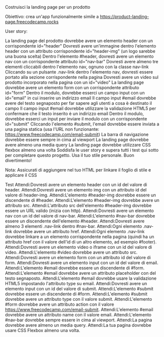Costruisci la landing page per un prodotto

Obiettivo: crea un'app funzionalmente simile a https://product-landing-page.freecodecamp.rocks

User story:

La landing page del prodotto dovrebbe avere un elemento header con un corrispondente id="header"
Dovresti avere un'immagine dentro l'elemento header con un attributo corrispondente id="header-img" (un logo sarebbe una buona scelta)
Dentro l'elemento #header, dovresti avere un elemento nav con un corrispondente attributo id="nav-bar"
Dovresti avere almeno tre elementi cliccabili dentro l'elemento nav, ognuno con la classe nav-link
Cliccando su un pulsante .nav-link dentro l'elemento nav, dovresti essere portato alla sezione corrispondente nella pagina
Dovresti avere un video sul prodotto incorporato nella pagina con un id="video"
La landing page dovrebbe avere un elemento form con un corrispondente attributo id="form"
Dentro il modulo, dovrebbe esserci un campo input con un id="email" in cui inserire un indirizzo email
Il campo input #email dovrebbe avere del testo segnaposto per far sapere agli utenti a cosa è destinato il campo
Il campo input #email dovrebbe utilizzare la validazione HTML5 per confermare che il testo inserito è un indirizzo email
Dentro il modulo, dovrebbe esserci un input per inviare il modulo con un corrispondente id="submit"
Cliccando l'elemento #submit, l'email dovrebbe essere inviata a una pagina statica (usa l'URL non funzionante: https://www.freecodecamp.com/email-submit)
La barra di navigazione dovrebbe essere sempre in cima al viewport
La landing page dovrebbe avere almeno una media query
La landing page dovrebbe utilizzare CSS flexbox almeno una volta
Soddisfa le user story e supera tutti i test qui sotto per completare questo progetto. Usa il tuo stile personale. Buon divertimento!

Nota: Assicurati di aggiungere <link rel="stylesheet" href="styles.css"> nel tuo HTML per linkare il foglio di stile e applicare il CSS

Test
Attendi:Dovresti avere un elemento header con un id del valore di header.
Attendi:Dovresti avere un elemento img con un attributo id del valore di header-img.
Attendi:L'elemento #header-img dovrebbe essere un discendente di #header.
Attendi:L'elemento #header-img dovrebbe avere un attributo src.
Attendi:L'attributo src dell'elemento #header-img dovrebbe essere un URL valido (inizia con http).
Attendi:Dovresti avere un elemento nav con un id del valore di nav-bar.
Attendi:L'elemento #nav-bar dovrebbe essere un discendente dell'elemento #header.
Attendi:Dovresti avere almeno 3 elementi .nav-link dentro #nav-bar.
Attendi:Ogni elemento .nav-link dovrebbe avere un attributo href.
Attendi:Ogni elemento .nav-link dovrebbe linkare a un elemento corrispondente nella pagina (quindi ha un attributo href con il valore dell'id di un altro elemento, ad esempio #footer).
Attendi:Dovresti avere un elemento video o iframe con un id del valore di video.
Attendi:L'elemento #video dovrebbe avere un attributo src.
Attendi:Dovresti avere un elemento form con un attributo id del valore di form.
Attendi:Dovresti avere un elemento input con un id del valore di email.
Attendi:L'elemento #email dovrebbe essere un discendente di #form.
Attendi:L'elemento #email dovrebbe avere un attributo placeholder con del testo segnaposto.
Attendi:L'elemento #email dovrebbe usare la validazione HTML5 impostando l'attributo type su email.
Attendi:Dovresti avere un elemento input con un id del valore di submit.
Attendi:L'elemento #submit dovrebbe essere un discendente di #form.
Attendi:L'elemento #submit dovrebbe avere un attributo type con il valore submit.
Attendi:L'elemento #form dovrebbe avere un attributo action con il valore https://www.freecodecamp.com/email-submit.
Attendi:L'elemento #email dovrebbe avere un attributo name con il valore email.
Attendi:L'elemento #nav-bar dovrebbe sempre essere in cima al viewport.
Attendi:La pagina dovrebbe avere almeno un media query.
Attendi:La tua pagina dovrebbe usare CSS Flexbox almeno una volta.